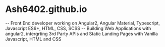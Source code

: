 # Ash6402.github.io

-- Front End developer working on Angular2, Angular Material, Typescript, Javascript ES6+, HTML, CSS, SCSS
-- Building Web Applications with angular2, intergrting 3rd Party APIs and Static Landing Pages with Vanilla Javascript, HTML and CSS
